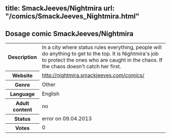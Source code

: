 title: SmackJeeves/Nightmira
url: "/comics/SmackJeeves_Nightmira.html"
---
Dosage comic SmackJeeves/Nightmira
-----------------------------------------

<table class="comicinfo">
<tr>
<th>Description</th><td>In a city where status rules everything, people will do anything to get to the top. It is Nightmira's job to protect the ones who are caught in the chaos. If the chaos doesn't catch her first.</td>
</tr>
<tr>
<th>Website</th><td><a href="http://nightmira.smackjeeves.com/comics/">http://nightmira.smackjeeves.com/comics/</a></td>
</tr>
<tr>
<th>Genre</th><td>Other</td>
</tr>
<tr>
<th>Language</th><td>English</td>
</tr>
<tr>
<th>Adult content</th><td>no</td>
</tr>
<tr>
<th>Status</th><td>error on 09.04.2013</td>
</tr>
<tr>
<th>Votes</th><td>0</div></td>
</tr>
</table>
